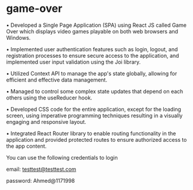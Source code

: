 # game-over


• Developed a Single Page Application (SPA) using React JS called Game Over which displays video games playable on both web browsers and
Windows.

• Implemented user authentication features such as login, logout, and registration processes to ensure secure access to the application, and
implemented user input validation using the Joi library.

• Utilized Context API to manage the app's state globally, allowing for efficient and effective data management.

• Managed to control some complex state updates that depend on each others using the useReducer hook.

• Developed CSS code for the entire application, except for the loading screen, using imperative programming techniques resulting in a
visually engaging and responsive layout.

• Integrated React Router library to enable routing functionality in the application and provided protected routes to ensure authorized access
to the app content.


 You can use the following credentials to login 
 
 email: testtest@testtest.com 
 
 password: Ahmed@1171998
